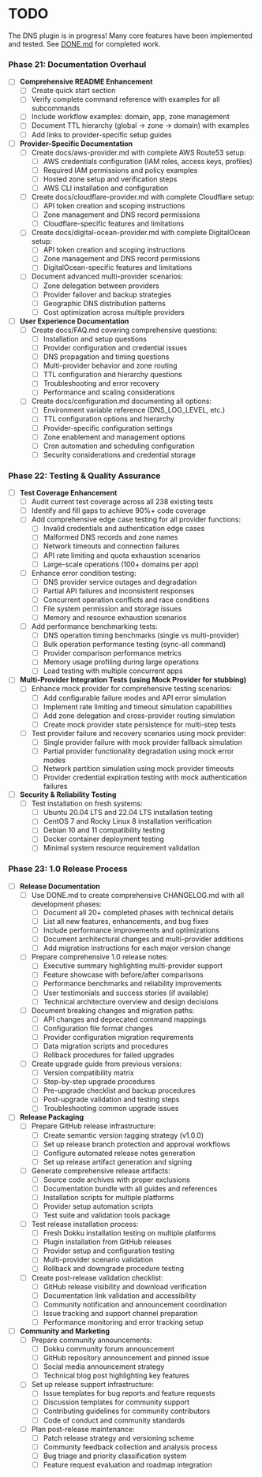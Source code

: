 # TODO

The DNS plugin is in progress! Many core features have been implemented and tested. See [DONE.md](./DONE.md) for completed work.


### Phase 21: Documentation Overhaul

- [ ] **Comprehensive README Enhancement**
  - [ ] Create quick start section
  - [ ] Verify complete command reference with examples for all subcommands
  - [ ] Include workflow examples: domain, app, zone management
  - [ ] Document TTL hierarchy (global → zone → domain) with examples
  - [ ] Add links to provider-specific setup guides

- [ ] **Provider-Specific Documentation**
  - [ ] Create docs/aws-provider.md with complete AWS Route53 setup:
    - [ ] AWS credentials configuration (IAM roles, access keys, profiles)
    - [ ] Required IAM permissions and policy examples
    - [ ] Hosted zone setup and verification steps
    - [ ] AWS CLI installation and configuration
  - [ ] Create docs/cloudflare-provider.md with complete Cloudflare setup:
    - [ ] API token creation and scoping instructions
    - [ ] Zone management and DNS record permissions
    - [ ] Cloudflare-specific features and limitations
  - [ ] Create docs/digital-ocean-provider.md with complete DigitalOcean setup:
    - [ ] API token creation and scoping instructions
    - [ ] Zone management and DNS record permissions
    - [ ] DigitalOcean-specific features and limitations
  - [ ] Document advanced multi-provider scenarios:
    - [ ] Zone delegation between providers
    - [ ] Provider failover and backup strategies
    - [ ] Geographic DNS distribution patterns
    - [ ] Cost optimization across multiple providers

- [ ] **User Experience Documentation**
  - [ ] Create docs/FAQ.md covering comprehensive questions:
    - [ ] Installation and setup questions
    - [ ] Provider configuration and credential issues
    - [ ] DNS propagation and timing questions
    - [ ] Multi-provider behavior and zone routing
    - [ ] TTL configuration and hierarchy questions
    - [ ] Troubleshooting and error recovery
    - [ ] Performance and scaling considerations
  - [ ] Create docs/configuration.md documenting all options:
    - [ ] Environment variable reference (DNS_LOG_LEVEL, etc.)
    - [ ] TTL configuration options and hierarchy
    - [ ] Provider-specific configuration settings
    - [ ] Zone enablement and management options
    - [ ] Cron automation and scheduling configuration
    - [ ] Security considerations and credential storage

### Phase 22: Testing & Quality Assurance

- [ ] **Test Coverage Enhancement**
  - [ ] Audit current test coverage across all 238 existing tests
  - [ ] Identify and fill gaps to achieve 90%+ code coverage
  - [ ] Add comprehensive edge case testing for all provider functions:
    - [ ] Invalid credentials and authentication edge cases
    - [ ] Malformed DNS records and zone names
    - [ ] Network timeouts and connection failures
    - [ ] API rate limiting and quota exhaustion scenarios
    - [ ] Large-scale operations (100+ domains per app)
  - [ ] Enhance error condition testing:
    - [ ] DNS provider service outages and degradation
    - [ ] Partial API failures and inconsistent responses
    - [ ] Concurrent operation conflicts and race conditions
    - [ ] File system permission and storage issues
    - [ ] Memory and resource exhaustion scenarios
  - [ ] Add performance benchmarking tests:
    - [ ] DNS operation timing benchmarks (single vs multi-provider)
    - [ ] Bulk operation performance testing (sync-all command)
    - [ ] Provider comparison performance metrics
    - [ ] Memory usage profiling during large operations
    - [ ] Load testing with multiple concurrent apps

- [ ] **Multi-Provider Integration Tests (using Mock Provider for stubbing)**
  - [ ] Enhance mock provider for comprehensive testing scenarios:
    - [ ] Add configurable failure modes and API error simulation
    - [ ] Implement rate limiting and timeout simulation capabilities
    - [ ] Add zone delegation and cross-provider routing simulation
    - [ ] Create mock provider state persistence for multi-step tests
  - [ ] Test provider failure and recovery scenarios using mock provider:
    - [ ] Single provider failure with mock provider fallback simulation
    - [ ] Partial provider functionality degradation using mock error modes
    - [ ] Network partition simulation using mock provider timeouts
    - [ ] Provider credential expiration testing with mock authentication failures

- [ ] **Security & Reliability Testing**
  - [ ] Test installation on fresh systems:
    - [ ] Ubuntu 20.04 LTS and 22.04 LTS installation testing
    - [ ] CentOS 7 and Rocky Linux 8 installation verification
    - [ ] Debian 10 and 11 compatibility testing
    - [ ] Docker container deployment testing
    - [ ] Minimal system resource requirement validation

### Phase 23: 1.0 Release Process

- [ ] **Release Documentation**
  - [ ] Use DONE.md to create comprehensive CHANGELOG.md with all development phases:
    - [ ] Document all 20+ completed phases with technical details
    - [ ] List all new features, enhancements, and bug fixes
    - [ ] Include performance improvements and optimizations
    - [ ] Document architectural changes and multi-provider additions
    - [ ] Add migration instructions for each major version change
  - [ ] Prepare comprehensive 1.0 release notes:
    - [ ] Executive summary highlighting multi-provider support
    - [ ] Feature showcase with before/after comparisons
    - [ ] Performance benchmarks and reliability improvements
    - [ ] User testimonials and success stories (if available)
    - [ ] Technical architecture overview and design decisions
  - [ ] Document breaking changes and migration paths:
    - [ ] API changes and deprecated command mappings
    - [ ] Configuration file format changes
    - [ ] Provider configuration migration requirements
    - [ ] Data migration scripts and procedures
    - [ ] Rollback procedures for failed upgrades
  - [ ] Create upgrade guide from previous versions:
    - [ ] Version compatibility matrix
    - [ ] Step-by-step upgrade procedures
    - [ ] Pre-upgrade checklist and backup procedures
    - [ ] Post-upgrade validation and testing steps
    - [ ] Troubleshooting common upgrade issues

- [ ] **Release Packaging**
  - [ ] Prepare GitHub release infrastructure:
    - [ ] Create semantic version tagging strategy (v1.0.0)
    - [ ] Set up release branch protection and approval workflows
    - [ ] Configure automated release notes generation
    - [ ] Set up release artifact generation and signing
  - [ ] Generate comprehensive release artifacts:
    - [ ] Source code archives with proper exclusions
    - [ ] Documentation bundle with all guides and references
    - [ ] Installation scripts for multiple platforms
    - [ ] Provider setup automation scripts
    - [ ] Test suite and validation tools package
  - [ ] Test release installation process:
    - [ ] Fresh Dokku installation testing on multiple platforms
    - [ ] Plugin installation from GitHub releases
    - [ ] Provider setup and configuration testing
    - [ ] Multi-provider scenario validation
    - [ ] Rollback and downgrade procedure testing
  - [ ] Create post-release validation checklist:
    - [ ] GitHub release visibility and download verification
    - [ ] Documentation link validation and accessibility
    - [ ] Community notification and announcement coordination
    - [ ] Issue tracking and support channel preparation
    - [ ] Performance monitoring and error tracking setup

- [ ] **Community and Marketing**
  - [ ] Prepare community announcements:
    - [ ] Dokku community forum announcement
    - [ ] GitHub repository announcement and pinned issue
    - [ ] Social media announcement strategy
    - [ ] Technical blog post highlighting key features
  - [ ] Set up release support infrastructure:
    - [ ] Issue templates for bug reports and feature requests
    - [ ] Discussion templates for community support
    - [ ] Contributing guidelines for community contributors
    - [ ] Code of conduct and community standards
  - [ ] Plan post-release maintenance:
    - [ ] Patch release strategy and versioning scheme
    - [ ] Community feedback collection and analysis process
    - [ ] Bug triage and priority classification system
    - [ ] Feature request evaluation and roadmap integration
